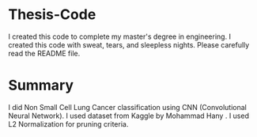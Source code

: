 # Thesis-Code
I created this code to complete my master's degree in engineering. I created this code with sweat, tears, and sleepless nights. Please carefully read the README file.

# Summary
I did Non Small Cell Lung Cancer classification using CNN (Convolutional Neural Network). I used dataset from Kaggle by Mohammad Hany .   I used L2 Normalization for pruning criteria.
